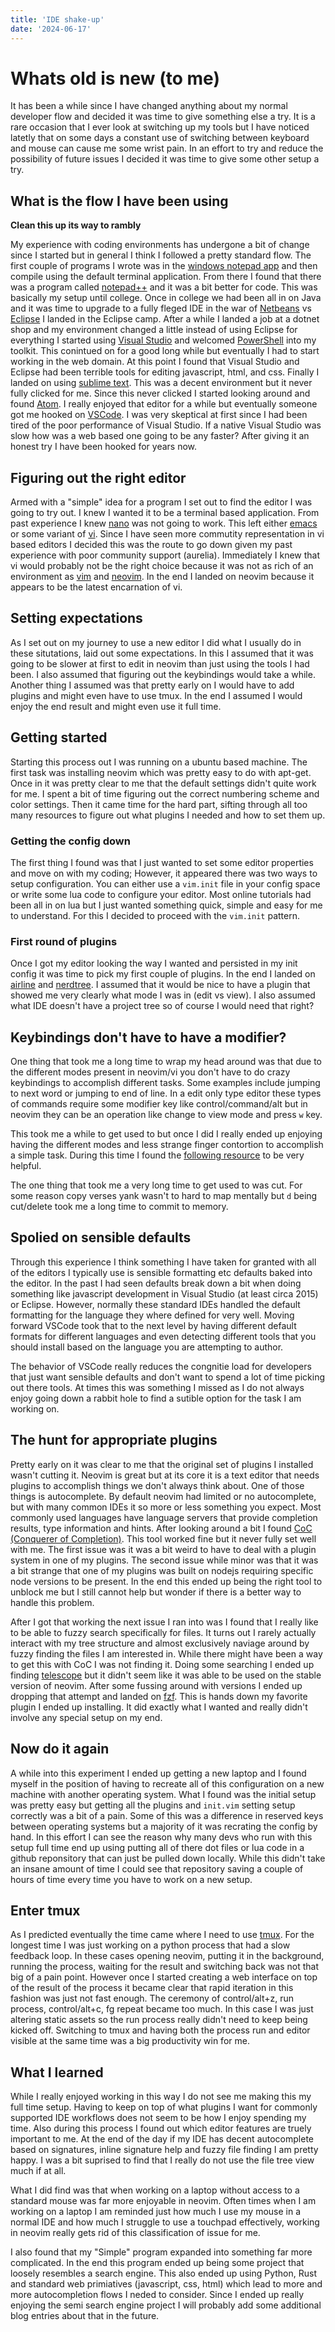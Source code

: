 ```yaml
---
title: 'IDE shake-up'
date: '2024-06-17'
---
```


# Whats old is new (to me)
It has been a while since I have changed anything about my normal developer flow and decided it was time to give something else a try. It is a rare occasion that I ever look at switching up my tools but I have noticed latetly that on some days a constant use of switching between keyboard and mouse can cause me some wrist pain. In an effort to try and reduce the possibility of future issues I decided it was time to give some other setup a try.

## What is the flow I have been using
**Clean this up its way to rambly**

My experience with coding environments has undergone a bit of change since I started but in general I think I followed a pretty standard flow. The first couple of programs I wrote was in the [windows notepad app](https://en.wikipedia.org/wiki/Windows_Notepad) and then compile using the default terminal application. From there I found that there was a program called [notepad++](https://notepad-plus-plus.org/) and it was a bit better for code. This was basically my setup until college. Once in college we had been all in on Java and it was time to upgrade to a fully fleged IDE in the war of [Netbeans](https://netbeans.apache.org/front/main/index.html) vs [Eclipse](https://eclipseide.org/) I landed in the Eclipse camp. After a while I landed a job at a dotnet shop and my environment changed a little instead of using Eclipse for everything I started using [Visual Studio](https://visualstudio.microsoft.com/) and welcomed [PowerShell](https://en.wikipedia.org/wiki/PowerShell) into my toolkit. This conintued on for a good long while but eventually I had to start working in the web domain. At this point I found that Visual Studio and Eclipse had been terrible tools for editing javascript, html, and css. Finally I landed on using [sublime text](https://www.sublimetext.com/). This was a decent environment but it never fully clicked for me. Since this never clicked I started looking around and found [Atom](https://atom-editor.cc/). I really enjoyed that editor for a while but eventually someone got me hooked on [VSCode](https://code.visualstudio.com/). I was very skeptical at first since I had been tired of the poor performance of Visual Studio. If a native Visual Studio was slow how was a web based one going to be any faster? After giving it an honest try I have been hooked for years now.

## Figuring out the right editor
Armed with a "simple" idea for a program I set out to find the editor I was going to try out. I knew I wanted it to be a terminal based application. From past experience I knew [nano](https://en.wikipedia.org/wiki/GNU_nano) was not going to work. This left either [emacs](https://en.wikipedia.org/wiki/Emacs) or some variant of [vi](https://en.wikipedia.org/wiki/Vi_(text_editor)). Since I have seen more commutity representation in vi based editors I decided this was the route to go down given my past experience with poor community support (aurelia). Immediately I knew that vi would probably not be the right choice because it was not as rich of an environment as [vim](https://www.vim.org/) and [neovim](https://neovim.io/). In the end I landed on neovim because it appears to be the latest encarnation of vi.

## Setting expectations
As I set out on my journey to use a new editor I did what I usually do in these situtations, laid out some expectations. In this I assumed that it was going to be slower at first to edit in neovim than just using the tools I had been. I also assumed that figuring out the keybindings would take a while. Another thing I assumed was that pretty early on I would have to add plugins and might even have to use tmux. In the end I assumed I would enjoy the end result and might even use it full time.

## Getting started
Starting this process out I was running on a ubuntu based machine. The first task was installing neovim which was pretty easy to do with apt-get. Once in it was pretty clear to me that the default settings didn't quite work for me. I spent a bit of time figuring out the correct numbering scheme and color settings. Then it came time for the hard part, sifting through all too many resources to figure out what plugins I needed and how to set them up.

### Getting the config down
The first thing I found was that I just wanted to set some editor properties and move on with my coding; However, it appeared there was two ways to setup configuration. You can either use a `vim.init` file in your config space or write some lua code to configure your editor. Most online tutorials had been all in on lua but I just wanted something quick, simple and easy for me to understand. For this I decided to proceed with the `vim.init` pattern.

### First round of plugins
Once I got my editor looking the way I wanted and persisted in my init config it was time to pick my first couple of plugins. In the end I landed on [airline](https://github.com/vim-airline/vim-airline) and [nerdtree](https://github.com/preservim/nerdtree). I assumed that it would be nice to have a plugin that showed me very clearly what mode I was in (edit vs view). I also assumed what IDE doesn't have a project tree so of course I would need that right?

## Keybindings don't have to have a modifier?
One thing that took me a long time to wrap my head around was that due to the different modes present in neovim/vi you don't have to do crazy keybindings to accomplish different tasks. Some examples include jumping to next word or jumping to end of line. In a edit only type editor these types of commands require some modifier key like control/command/alt but in neovim they can be an operation like change to view mode and press `w` key.

This took me a while to get used to but once I did I really ended up enjoying having the different modes and less strange finger contortion to accomplish a simple task. During this time I found the [following resource](https://vim.rtorr.com) to be very helpful.

The one thing that took me a very long time to get used to was cut. For some reason copy verses yank wasn't to hard to map mentally but `d` being cut/delete took me a long time to commit to memory.

## Spolied on sensible defaults
Through this experience I think something I have taken for granted with all of the editors I typically use is sensible formatting etc defaults baked into the editor. In the past I had seen defaults break down a bit when doing something like javascript development in Visual Studio (at least circa 2015) or Eclipse. However, normally these standard IDEs handled the default formatting for the language they where defined for very well. Moving forward VSCode took that to the next level by having different default formats for different languages and even detecting different tools that you should install based on the language you are attempting to author.

The behavior of VSCode really reduces the congnitie load for developers that just want sensible defaults and don't want to spend a lot of time picking out there tools. At times this was something I missed as I do not always enjoy going down a rabbit hole to find a sutible option for the task I am working on.

## The hunt for appropriate plugins
Pretty early on it was clear to me that the original set of plugins I installed wasn't cutting it. Neovim is great but at its core it is a text editor that needs plugins to accomplish things we don't always think about. One of those things is autocomplete. By default neovim had limited or no autocomplete, but with many common IDEs it so more or less something you expect. Most commonly used languages have language servers that provide completion results, type information and hints. After looking around a bit I found [CoC (Conquerer of Completion)](https://github.com/neoclide/coc.nvim). This tool worked fine but it never fully set well with me. The first issue was it was a bit weird to have to deal with a plugin system in one of my plugins. The second issue while minor was that it was a bit strange that one of my plugins was built on nodejs requiring specific node versions to be present. In the end this ended up being the right tool to unblock me but I still cannot help but wonder if there is a better way to handle this problem.

After I got that working the next issue I ran into was I found that I really like to be able to fuzzy search specifically for files. It turns out I rarely actually interact with my tree structure and almost exclusively naviage around by fuzzy finding the files I am interested in. While there might have been a way to get this with CoC I was not finding it. Doing some searching I ended up finding [telescope](https://github.com/nvim-telescope/telescope.nvim) but it didn't seem like it was able to be used on the stable version of neovim. After some fussing around with versions I ended up dropping that attempt and landed on [fzf](https://github.com/junegunn/fzf.vim). This is hands down my favorite plugin I ended up installing. It did exactly what I wanted and really didn't involve any special setup on my end.

## Now do it again
A while into this experiment I ended up getting a new laptop and I found myself in the position of having to recreate all of this configuration on a new machine with another operating system. What I found was the initial setup was pretty easy but getting all the plugins and `init.vim` setting setup correctly was a bit of a pain. Some of this was a difference in reserved keys between operating systems but a majority of it was recrating the config by hand. In this effort I can see the reason why many devs who run with this setup full time end up using putting all of there dot files or lua code in a github reponsitory that can just be pulled down locally. While this didn't take an insane amount of time I could see that repository saving a couple of hours of time every time you have to work on a new setup.

## Enter tmux
As I predicted eventually the time came where I need to use [tmux](https://github.com/tmux/tmux/wiki). For the longest time I was just working on a python process that had a slow feedback loop. In these cases opening neovim, putting it in the background, running the process, waiting for the result and switching back was not that big of a pain point. However once I started creating a web interface on top of the result of the process it became clear that rapid iteration in this fashion was just not fast enough. The ceremony of control/alt+z, run process, control/alt+c, fg repeat became too much. In this case I was just altering static assets so the run process really didn't need to keep being kicked off. Switching to tmux and having both the process run and editor visible at the same time was a big productivity win for me.

## What I learned
While I really enjoyed working in this way I do not see me making this my full time setup. Having to keep on top of what plugins I want for commonly supported IDE workflows does not seem to be how I enjoy spending my time. Also during this process I found out which editor features are truely important to me. At the end of the day if my IDE has decent autocomplete based on signatures, inline signature help and fuzzy file finding I am pretty happy. I was a bit suprised to find that I really do not use the file tree view much if at all.

What I did find was that when working on a laptop without access to a standard mouse was far more enjoyable in neovim. Often times when I am working on a laptop I am reminded just how much I use my mouse in a normal IDE and how much I struggle to use a touchpad effectively, working in neovim really gets rid of this classification of issue for me.

I also found that my "Simple" program expanded into something far more complicated. In the end this program ended up being some project that loosely resembles a search engine. This also ended up using Python, Rust and standard web primiatives (javascript, css, html) which lead to more and more autocompletion flows I neded to consider. Since I ended up really enjoying the semi search engine project I will probably add some additional blog entries about that in the future.